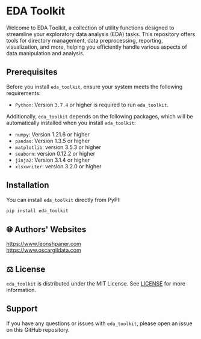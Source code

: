 # EDA Toolkit
Welcome to EDA Toolkit, a collection of utility functions designed to streamline your exploratory data analysis (EDA) tasks. This repository offers tools for directory management, data preprocessing, reporting, visualization, and more, helping you efficiently handle various aspects of data manipulation and analysis.


## Prerequisites

Before you install `eda_toolkit`, ensure your system meets the following requirements:

- `Python`: Version `3.7.4` or higher is required to run `eda_toolkit`.


Additionally, `eda_toolkit` depends on the following packages, which will be automatically installed when you install `eda_toolkit`:

- `numpy`: Version 1.21.6 or higher
- `pandas`: Version 1.3.5 or higher
- `matplotlib`: version 3.5.3 or higher
- `seaborn`: version 0.12.2 or higher
- `jinja2`: Version 3.1.4 or higher
- `xlsxwriter`: version 3.2.0 or higher


## Installation

You can install `eda_toolkit` directly from PyPI:

```bash
pip install eda_toolkit
```

## 🌐 Authors' Websites

https://www.leonshpaner.com  
https://www.oscargildata.com 


## ⚖️ License

`eda_toolkit` is distributed under the MIT License. See [LICENSE](https://github.com/lshpaner/eda_toolkit/blob/readme/LICENSE.md) for more information.


## Support

If you have any questions or issues with `eda_toolkit`, please open an issue on this GitHub repository.




